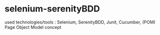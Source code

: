 # selenium-serenityBDD
used technologies/tools : Selenium, SerenityBDD, Junit, Cucumber, (POM) Page Object Model concept
